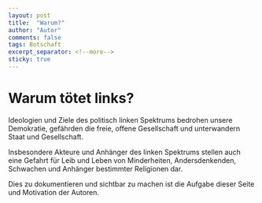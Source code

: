 ```yaml
---
layout: post
title:  "Warum?"
author: "Autor"
comments: false
tags: Botschaft
excerpt_separator: <!--more-->
sticky: true
---
```



# Warum tötet links?

Ideologien und Ziele des politisch linken Spektrums bedrohen unsere Demokratie, gefährden die freie, offene Gesellschaft und unterwandern Staat und Gesellschaft.
<!--more-->

Insbesondere Akteure und Anhänger des linken Spektrums stellen auch eine Gefahrt für Leib und Leben von Minderheiten, Andersdenkenden, Schwachen und Anhänger bestimmter Religionen dar.


Dies zu dokumentieren und sichtbar zu machen ist die Aufgabe dieser Seite und Motivation der Autoren.